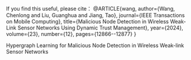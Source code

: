 If you find this useful, please cite：
@ARTICLE{wang,
  author={Wang, Chenlong and Liu, Guanghua and Jiang, Tao},
  journal={IEEE Transactions on Mobile Computing}, 
  title={Malicious Node Detection in Wireless Weak-Link Sensor Networks Using Dynamic Trust Management}, 
  year={2024},
  volume={23},
  number={12},
  pages={12866--12877}
}



Hypergraph Learning for Malicious Node Detection in Wireless Weak-link Sensor Networks
